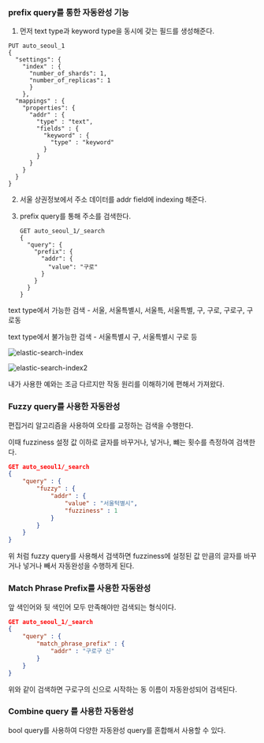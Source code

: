 ### prefix query를 통한 자동완성 기능

1. 먼저 text type과 keyword type을 동시에 갖는 필드를 생성해준다.

```
PUT auto_seoul_1
{
  "settings": {
    "index" : {
      "number_of_shards": 1,
      "number_of_replicas": 1
      }
    },
  "mappings" : {
    "properties": {
      "addr" : {
        "type" : "text",
        "fields" : {
          "keyword" : {
            "type" : "keyword"
          }
        }
      }
    }
  }
}
```

2. 서울 상권정보에서 주소 데이터를 addr field에 indexing 해준다.

3. prefix query를 통해 주소를 검색한다.

   ```
   GET auto_seoul_1/_search
   {
     "query": {
       "prefix": {
         "addr": {
           "value": "구로"
         }
       }
     }
   }
   ```

text type에서 가능한 검색 - 서울, 서울특별시, 서울특, 서울특별, 구, 구로, 구로구, 구로동

text type에서 불가능한 검색 - 서울특별시 구, 서울특별시 구로 등

![elastic-search-index](C:\Users\pop24\Documents\image\elastic-search-index.png)

![elastic-search-index2](C:\Users\pop24\Documents\image\elastic-search-index2.png)

내가 사용한 예와는 조금 다르지만 작동 원리를 이해하기에 편해서 가져왔다.



### Fuzzy query를 사용한 자동완성

편집거리 알고리즘을 사용하여 오타를 교정하는 검색을 수행한다.

이때 fuzziness 설정 값 이하로 글자를 바꾸거나, 넣거나, 뺴는 횟수를 측정하여 검색한다. 

```json
GET auto_seoul1/_search
{
	"query" : {
		"fuzzy" : {
			"addr" : {
				"value" : "서울턱별시",
				"fuzziness" : 1
			}
		}
	}
}
```

위 처럼 fuzzy query를 사용해서 검색하면 fuzziness에 설정된 값 만큼의 글자를 바꾸거나 넣거나 빼서 자동완성을 수행하게 된다. 



### Match Phrase Prefix를 사용한 자동완성

앞 색인어와 뒷 색인어 모두 만족해야만 검색되는 형식이다.

```json
GET auto_seoul_1/_search
{
	"query" : {
		"match_phrase_prefix" : {
			"addr" : "구로구 신"
		}
	}
}
```

위와 같이 검색하면 구로구의 신으로 시작하는 동 이름이 자동완성되어 검색된다.



### Combine query 를 사용한 자동완성

bool query를 사용하여 다양한 자동완성 query를 혼합해서 사용할 수 있다.

